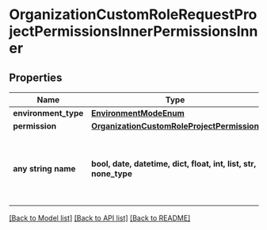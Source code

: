 # OrganizationCustomRoleRequestProjectPermissionsInnerPermissionsInner


## Properties
Name | Type | Description | Notes
------------ | ------------- | ------------- | -------------
**environment_type** | [**EnvironmentModeEnum**](EnvironmentModeEnum.md) |  | [optional] 
**permission** | [**OrganizationCustomRoleProjectPermission**](OrganizationCustomRoleProjectPermission.md) |  | [optional] 
**any string name** | **bool, date, datetime, dict, float, int, list, str, none_type** | any string name can be used but the value must be the correct type | [optional]

[[Back to Model list]](../README.md#documentation-for-models) [[Back to API list]](../README.md#documentation-for-api-endpoints) [[Back to README]](../README.md)


